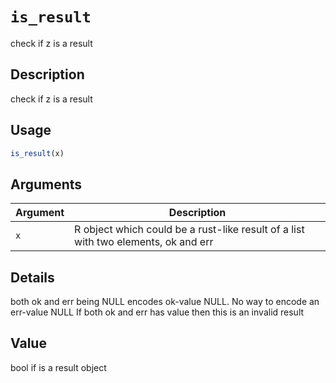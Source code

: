 # `is_result`

check if z is a result


## Description

check if z is a result


## Usage

```r
is_result(x)
```


## Arguments

Argument      |Description
------------- |----------------
`x`     |     R object which could be a rust-like result of a list with two elements, ok and err


## Details

both ok and err being NULL encodes ok-value NULL. No way to encode an err-value NULL
 If both ok and err has value then this is an invalid result


## Value

bool if is a result object


